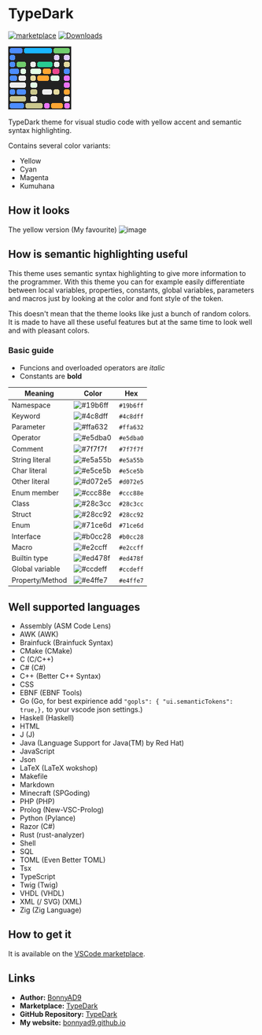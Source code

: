 # TypeDark
[![marketplace](https://img.shields.io/visual-studio-marketplace/v/BonnyAD9.typedark)](https://marketplace.visualstudio.com/items?itemName=BonnyAD9.typedark)
[![Downloads](https://img.shields.io/visual-studio-marketplace/d/BonnyAD9.typedark)](https://github.com/BonnyAD9/TypeDark/releases)

![icon](images/icon.png)

TypeDark theme for visual studio code with yellow accent and semantic syntax highlighting.

Contains several color variants:
- Yellow
- Cyan
- Magenta
- Kumuhana

## How it looks
The yellow version (My favourite)
![image](https://github.com/BonnyAD9/TypeDark/assets/46282097/f903a914-df45-4df2-b1bd-3505ecaddb64)

## How is semantic highlighting useful
This theme uses semantic syntax highlighting to give more information to the
programmer. With this theme you can for example easily differentiate between
local variables, properties, constants, global variables, parameters and macros
just by looking at the color and font style of the token.

This doesn't mean that the theme looks like just a bunch of random colors. It
is made to have all these useful features but at the same time to look well and
with pleasant colors.

### Basic guide
- Funcions and overloaded operators are *italic*
- Constants are **bold**

| Meaning         | Color                                                    | Hex       |
|-----------------|----------------------------------------------------------|-----------|
| Namespace       | ![#19b6ff](https://placehold.co/15x15/19b6ff/19b6ff.png) | `#19b6ff` |
| Keyword         | ![#4c8dff](https://placehold.co/15x15/4c8dff/4c8dff.png) | `#4c8dff` |
| Parameter       | ![#ffa632](https://placehold.co/15x15/ffa632/ffa632.png) | `#ffa632` |
| Operator        | ![#e5dba0](https://placehold.co/15x15/e5dba0/e5dba0.png) | `#e5dba0` |
| Comment         | ![#7f7f7f](https://placehold.co/15x15/7f7f7f/7f7f7f.png) | `#7f7f7f` |
| String literal  | ![#e5a55b](https://placehold.co/15x15/e5a55b/e5a55b.png) | `#e5a55b` |
| Char literal    | ![#e5ce5b](https://placehold.co/15x15/e5ce5b/e5ce5b.png) | `#e5ce5b` |
| Other literal   | ![#d072e5](https://placehold.co/15x15/d072e5/d072e5.png) | `#d072e5` |
| Enum member     | ![#ccc88e](https://placehold.co/15x15/ccc88e/ccc88e.png) | `#ccc88e` |
| Class           | ![#28c3cc](https://placehold.co/15x15/28c3cc/28c3cc.png) | `#28c3cc` |
| Struct          | ![#28cc92](https://placehold.co/15x15/28cc92/28cc92.png) | `#28cc92` |
| Enum            | ![#71ce6d](https://placehold.co/15x15/71ce6d/71ce6d.png) | `#71ce6d` |
| Interface       | ![#b0cc28](https://placehold.co/15x15/b0cc28/b0cc28.png) | `#b0cc28` |
| Macro           | ![#e2ccff](https://placehold.co/15x15/e2ccff/e2ccff.png) | `#e2ccff` |
| Builtin type    | ![#ed478f](https://placehold.co/15x15/ed478f/ed478f.png) | `#ed478f` |
| Global variable | ![#ccdeff](https://placehold.co/15x15/ccdeff/ccdeff.png) | `#ccdeff` |
| Property/Method | ![#e4ffe7](https://placehold.co/15x15/e4ffe7/e4ffe7.png) | `#e4ffe7` |

## Well supported languages
- Assembly (ASM Code Lens)
- AWK (AWK)
- Brainfuck (Brainfuck Syntax)
- CMake (CMake)
- C (C/C++)
- C# (C#)
- C++ (Better C++ Syntax)
- CSS
- EBNF (EBNF Tools)
- Go (Go, for best expirience add `"gopls": { "ui.semanticTokens": true,},`
  to your vscode json settings.)
- Haskell (Haskell)
- HTML
- J (J)
- Java (Language Support for Java(TM) by Red Hat)
- JavaScript
- Json
- LaTeX (LaTeX wokshop)
- Makefile
- Markdown
- Minecraft (SPGoding)
- PHP (PHP)
- Prolog (New-VSC-Prolog)
- Python (Pylance)
- Razor (C#)
- Rust (rust-analyzer)
- Shell
- SQL
- TOML (Even Better TOML)
- Tsx
- TypeScript
- Twig (Twig)
- VHDL (VHDL)
- XML (/ SVG) (XML)
- Zig (Zig Language)

## How to get it
It is available on the [VSCode marketplace](https://marketplace.visualstudio.com/items?itemName=BonnyAD9.typedark).

## Links
- **Author:** [BonnyAD9](https://github.com/BonnyAD9)
- **Marketplace:** [TypeDark](https://marketplace.visualstudio.com/items?itemName=BonnyAD9.typedark)
- **GitHub Repository:** [TypeDark](https://github.com/BonnyAD9/TypeDark-repo)
- **My website:** [bonnyad9.github.io](https://bonnyad9.github.io/)
